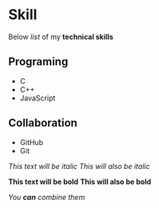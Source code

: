# Skill

Below _list_ of my **technical skills**

## Programing

- C
- C++
- JavaScript

## Collaboration

- GitHub
- Git

*This text will be italic*
_This will also be italic_

**This text will be bold**
__This will also be bold__

_You **can** combine them_
